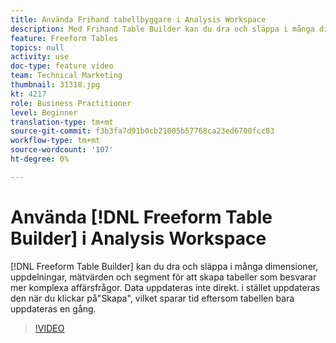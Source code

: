 ```yaml
---
title: Använda Frihand tabellbyggare i Analysis Workspace
description: Med Frihand Table Builder kan du dra och släppa i många dimensioner, uppdelningar, mätvärden och segment för att skapa tabeller som besvarar mer komplexa affärsfrågor. Data uppdateras inte direkt. i stället uppdateras den när du klickar på"Skapa", vilket sparar tid eftersom tabellen bara uppdateras en gång.
feature: Freeform Tables
topics: null
activity: use
doc-type: feature video
team: Technical Marketing
thumbnail: 31318.jpg
kt: 4217
role: Business Practitioner
level: Beginner
translation-type: tm+mt
source-git-commit: f3b3fa7d91b0cb21005b57768ca23ed6700fcc03
workflow-type: tm+mt
source-wordcount: '107'
ht-degree: 0%

---
```



# Använda [!DNL Freeform Table Builder] i Analysis Workspace

[!DNL Freeform Table Builder] kan du dra och släppa i många dimensioner, uppdelningar, mätvärden och segment för att skapa tabeller som besvarar mer komplexa affärsfrågor. Data uppdateras inte direkt. i stället uppdateras den när du klickar på&quot;Skapa&quot;, vilket sparar tid eftersom tabellen bara uppdateras en gång.

>[!VIDEO](https://video.tv.adobe.com/v/31318/?quality=12)
